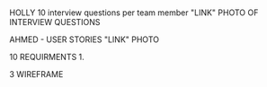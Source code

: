 # 
HOLLY 10 interview questions per team member "LINK"
PHOTO OF INTERVIEW QUESTIONS

AHMED - USER STORIES "LINK"
PHOTO

10 REQUIRMENTS 
1. 

3 WIREFRAME 
